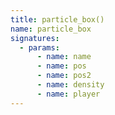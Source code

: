 ```yaml
---
title: particle_box()
name: particle_box
signatures:
  - params:
      - name: name
      - name: pos
      - name: pos2
      - name: density
      - name: player
---
```

